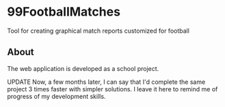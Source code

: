 # 99FootballMatches
Tool for creating graphical match reports customized for football

## About
The web application is developed as a school project.

UPDATE
Now, a few months later, I can say that I'd complete the same project 3 times faster with simpler solutions.
I leave it here to remind me of progress of my development skills.
